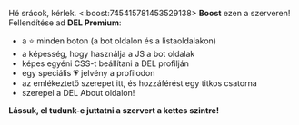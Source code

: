 Hé srácok, kérlek. <:boost:745415781453529138> **Boost** ezen a szerveren! Fellendítése ad **DEL Premium**:
- a ⭐ minden boton (a bot oldalon és a listaoldalakon)
- a képesség, hogy használja a JS a bot oldalak
- képes egyéni CSS-t beállítani a DEL profilján
- egy speciális 💗 jelvény a profilodon
- az emlékeztető szerepet itt, és hozzáférést egy titkos csatorna
- szerepel a DEL About oldalon!

__Lássuk, el tudunk-e juttatni a szervert a kettes szintre!__